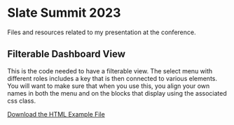 # Slate Summit 2023
Files and resources related to my presentation at the conference.

## Filterable Dashboard View
This is the code needed to have a filterable view. The select menu with different roles includes a key that is then connected to various elements. You will want to make sure that when you use this, you align your own names in both the menu and on the blocks that display using the associated css class.

[Download the HTML Example File]([https://pages.github.com/](https://github.com/bcostello-ithaca/slate-summit-2023/blob/main/filterable-dashboard-view.html))
